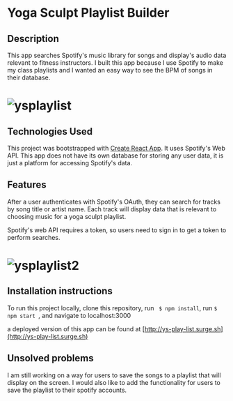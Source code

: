 # Yoga Sculpt Playlist Builder

## Description

This app searches Spotify's music library for songs and display's audio data relevant to fitness instructors.  I built this app because I use Spotify to make my class playlists and I wanted an easy way to see the BPM of songs in their database. 

# ![ysplaylist](https://user-images.githubusercontent.com/26101268/43541351-35447b66-9598-11e8-8271-60639a0a450a.png)

## Technologies Used

This project was bootstrapped with [Create React App](https://github.com/facebookincubator/create-react-app).  It uses Spotify's Web API.  This app does not have its own database for storing any user data, it is just a platform for accessing Spotify's data.  

## Features

After a user authenticates with Spotify's OAuth, they can search for tracks by song title or artist name. Each track will display data that is relevant to choosing music for a yoga sculpt playlist.  

Spotify's web API requires a token, so users need to sign in to get a token to perform searches.  

# ![ysplaylist2](https://user-images.githubusercontent.com/26101268/43542372-ca6005b0-959a-11e8-8c2d-b69180156c02.png)

## Installation instructions 

To run this project locally, clone this repository, run ``` $ npm install```, run ```$ npm start ```, and navigate to localhost:3000 

a deployed version of this app can be found at [http://ys-play-list.surge.sh](http://ys-play-list.surge.sh) 

## Unsolved problems 

I am still working on a way for users to save the songs to a playlist that will display on the screen.  I would also like to add the functionality for users to save the playlist to their spotify accounts.  